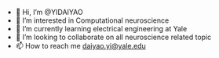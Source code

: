 - 👋 Hi, I’m @YIDAIYAO
- 👀 I’m interested in Computational neuroscience
- 🌱 I’m currently learning electrical engineering at Yale
- 💞️ I’m looking to collaborate on all neuroscience related topic
- 📫 How to reach me daiyao.yi@yale.edu

<!---
YIDAIYAO/YIDAIYAO is a ✨ special ✨ repository because its `README.md` (this file) appears on your GitHub profile.
You can click the Preview link to take a look at your changes.
--->
